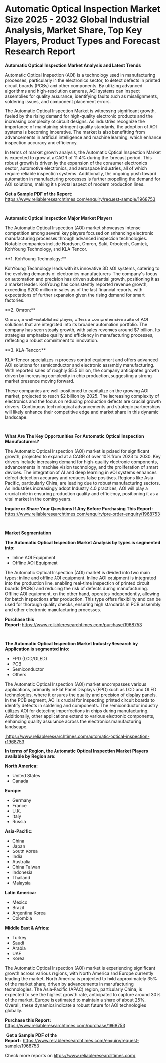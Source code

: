 <p><h1>Automatic Optical Inspection Market Size 2025 - 2032 Global Industrial Analysis, Market Share, Top Key Players, Product Types and Forecast Research Report</h1></p><p><strong>Automatic Optical Inspection Market Analysis and Latest Trends</strong></p>
<p><p>Automatic Optical Inspection (AOI) is a technology used in manufacturing processes, particularly in the electronics sector, to detect defects in printed circuit boards (PCBs) and other components. By utilizing advanced algorithms and high-resolution cameras, AOI systems can inspect assemblies for quality assurance, identifying faults such as misalignments, soldering issues, and component placement errors.</p><p>The Automatic Optical Inspection Market is witnessing significant growth, fueled by the rising demand for high-quality electronic products and the increasing complexity of circuit designs. As industries recognize the importance of maintaining stringent quality standards, the adoption of AOI systems is becoming imperative. The market is also benefitting from advancements in artificial intelligence and machine learning, which enhance inspection accuracy and efficiency.</p><p>In terms of market growth analysis, the Automatic Optical Inspection Market is expected to grow at a CAGR of 11.4% during the forecast period. This robust growth is driven by the expansion of the consumer electronics sector, automotive electronics, and aerospace industries, all of which require reliable inspection systems. Additionally, the ongoing push toward automation in manufacturing processes is further propelling the demand for AOI solutions, making it a pivotal aspect of modern production lines.</p></p>
<p><strong>Get a Sample PDF of the Report:&nbsp;</strong> <a href="https://www.reliableresearchtimes.com/enquiry/request-sample/1968753?utm_campaign=2006&utm_medium=2&utm_source=Github&utm_content=ia&utm_term=18022025&utm_id=automatic-optical-inspection">https://www.reliableresearchtimes.com/enquiry/request-sample/1968753</a></p>
<p>&nbsp;</p>
<p><strong>Automatic Optical Inspection Major Market Players</strong></p>
<p><p>The Automatic Optical Inspection (AOI) market showcases intense competition among several key players focused on enhancing electronic manufacturing processes through advanced inspection technologies. Notable companies include Nordson, Omron, Saki, Orbotech, Camtek, KohYoung Technology, and KLA-Tencor.</p><p>**1. KohYoung Technology:**</p><p>KohYoung Technology leads with its innovative 3D AOI systems, catering to the evolving demands of electronics manufacturers. The company's focus on automation and precision has driven substantial growth, positioning it as a market leader. KohYoung has consistently reported revenue growth, exceeding $200 million in sales as of the last financial reports, with expectations of further expansion given the rising demand for smart factories.</p><p>**2. Omron:**</p><p>Omron, a well-established player, offers a comprehensive suite of AOI solutions that are integrated into its broader automation portfolio. The company has seen steady growth, with sales revenues around $7 billion. Its strategies emphasize quality and efficiency in manufacturing processes, reflecting a robust commitment to innovation.</p><p>**3. KLA-Tencor:**</p><p>KLA-Tencor specializes in process control equipment and offers advanced AOI solutions for semiconductor and electronic assembly manufacturing. With reported sales of roughly $5.5 billion, the company anticipates growth driven by increasing complexity in chip production, suggesting a strong market presence moving forward.</p><p>These companies are well-positioned to capitalize on the growing AOI market, projected to reach $2 billion by 2025. The increasing complexity of electronics and the focus on reducing production defects are crucial growth drivers. Continuous technological advancements and strategic partnerships will likely enhance their competitive edge and market share in this dynamic landscape.</p></p>
<p>&nbsp;</p>
<p><strong>What Are The Key Opportunities For Automatic Optical Inspection Manufacturers?</strong></p>
<p><p>The Automatic Optical Inspection (AOI) market is poised for significant growth, projected to expand at a CAGR of over 10% from 2023 to 2030. Key drivers include increasing demand for high-quality electronic components, advancements in machine vision technology, and the proliferation of smart devices. The integration of AI and deep learning in AOI systems enhances defect detection accuracy and reduces false positives. Regions like Asia-Pacific, particularly China, are leading due to robust manufacturing sectors. As industries increasingly adopt Industry 4.0 practices, AOI will play a crucial role in ensuring production quality and efficiency, positioning it as a vital market in the coming years.</p></p>
<p><strong>Inquire or Share Your Questions If Any Before Purchasing This Report:</strong> <a href="https://www.reliableresearchtimes.com/enquiry/pre-order-enquiry/1968753?utm_campaign=2006&utm_medium=2&utm_source=Github&utm_content=ia&utm_term=18022025&utm_id=automatic-optical-inspection">https://www.reliableresearchtimes.com/enquiry/pre-order-enquiry/1968753</a></p>
<p>&nbsp;</p>
<p><strong>Market Segmentation</strong></p>
<p><strong>The Automatic Optical Inspection Market Analysis by types is segmented into:</strong></p>
<p><ul><li>Inline AOI Equipment</li><li>Offline AOI Equipment</li></ul></p>
<p><p>The Automatic Optical Inspection (AOI) market is divided into two main types: inline and offline AOI equipment. Inline AOI equipment is integrated into the production line, enabling real-time inspection of printed circuit boards (PCBs) and reducing the risk of defects during manufacturing. Offline AOI equipment, on the other hand, operates independently, allowing for batch inspections after production. This type offers flexibility and can be used for thorough quality checks, ensuring high standards in PCB assembly and other electronic manufacturing processes.</p></p>
<p><strong>Purchase this Report:&nbsp;</strong><a href="https://www.reliableresearchtimes.com/purchase/1968753?utm_campaign=2006&utm_medium=2&utm_source=Github&utm_content=ia&utm_term=18022025&utm_id=automatic-optical-inspection">https://www.reliableresearchtimes.com/purchase/1968753</a></p>
<p>&nbsp;</p>
<p><strong>The Automatic Optical Inspection Market Industry Research by Application is segmented into:</strong></p>
<p><ul><li>FPD (LCD/OLED)</li><li>PCB</li><li>Semiconductor</li><li>Others</li></ul></p>
<p><p>The Automatic Optical Inspection (AOI) market encompasses various applications, primarily in Flat Panel Displays (FPD) such as LCD and OLED technologies, where it ensures the quality and precision of display panels. In the PCB segment, AOI is crucial for inspecting printed circuit boards to identify defects in soldering and components. The semiconductor industry utilizes AOI for detecting imperfections in chips during manufacturing. Additionally, other applications extend to various electronic components, enhancing quality assurance across the electronics manufacturing landscape.</p></p>
<p><a href="https://www.reliableresearchtimes.com/automatic-optical-inspection-r1968753?utm_campaign=2006&utm_medium=2&utm_source=Github&utm_content=ia&utm_term=18022025&utm_id=automatic-optical-inspection">&nbsp;https://www.reliableresearchtimes.com/automatic-optical-inspection-r1968753</a></p>
<p><strong>In terms of Region, the Automatic Optical Inspection Market Players available by Region are:</strong></p>
<p>
    <p> <strong> North America: </strong>
        <ul>
            <li>United States</li>
            <li>Canada</li>
        </ul>
        </p> 
    <p> <strong> Europe: </strong>
        <ul>
            <li>Germany</li>
            <li>France</li>
            <li>U.K.</li>
            <li>Italy</li>
            <li>Russia</li>
        </ul>
        </p> 
    <p> <strong> Asia-Pacific: </strong>
        <ul>
            <li>China</li>
            <li>Japan</li>
            <li>South Korea</li>
            <li>India</li>
            <li>Australia</li>
            <li>China Taiwan</li>
            <li>Indonesia</li>
            <li>Thailand</li>
            <li>Malaysia</li>
        </ul>
        </p> 
    <p> <strong> Latin America: </strong>
        <ul>
            <li>Mexico</li>
            <li>Brazil</li>
            <li>Argentina Korea</li>
            <li>Colombia</li>
        </ul>
        </p> 
    <p> <strong> Middle East & Africa: </strong>
        <ul>
            <li>Turkey</li>
            <li>Saudi</li>
            <li>Arabia</li>
            <li>UAE</li>
            <li>Korea</li>
        </ul>
    </p>
    </p>
<p><p>The Automatic Optical Inspection (AOI) market is experiencing significant growth across various regions, with North America and Europe currently leading the market. North America is projected to hold approximately 35% of the market share, driven by advancements in manufacturing technologies. The Asia-Pacific (APAC) region, particularly China, is expected to see the highest growth rate, anticipated to capture around 30% of the market. Europe is estimated to maintain a share of about 25%. Overall, these dynamics indicate a robust future for AOI technologies globally.</p></p>
<p><strong>Purchase this Report: </strong><a href="https://www.reliableresearchtimes.com/purchase/1968753?utm_campaign=2006&utm_medium=2&utm_source=Github&utm_content=ia&utm_term=18022025&utm_id=automatic-optical-inspection">https://www.reliableresearchtimes.com/purchase/1968753</a></p>
<p>&nbsp;<strong>Get a Sample PDF of the Report:&nbsp;&nbsp;</strong><a href="https://www.reliableresearchtimes.com/enquiry/request-sample/1968753?utm_campaign=2006&utm_medium=2&utm_source=Github&utm_content=ia&utm_term=18022025&utm_id=automatic-optical-inspection">https://www.reliableresearchtimes.com/enquiry/request-sample/1968753</a></p>
<p><strong></strong></p>
<p>Check more reports on <a href="https://www.reliableresearchtimes.com/?utm_campaign=2006&utm_medium=2&utm_source=Github&utm_content=ia&utm_term=18022025&utm_id=automatic-optical-inspection">https://www.reliableresearchtimes.com/</a></p>